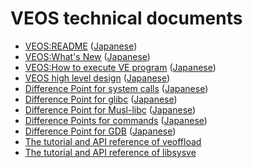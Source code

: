 VEOS technical documents
========================

* [VEOS:README](https://veos-sxarr-nec.github.io/doc/README) ([Japanese](https://veos-sxarr-nec.github.io/doc/Japanese/README))
* [VEOS:What's New](https://veos-sxarr-nec.github.io/doc/WHATSNEW) ([Japanese](https://veos-sxarr-nec.github.io/doc/Japanese/WHATSNEW))
* [VEOS:How to execute VE program](https://veos-sxarr-nec.github.io/doc/HowToExecuteVEprogram.txt) ([Japanese](https://veos-sxarr-nec.github.io/doc/Japanese/HowToExecuteVEprogram.txt))
* [VEOS high level design](https://veos-sxarr-nec.github.io/doc/VEOS_high_level_design.pdf) ([Japanese](https://veos-sxarr-nec.github.io/doc/Japanese/VEOS_high_level_design.pdf))
* [Difference Point for system calls](https://veos-sxarr-nec.github.io/doc/Difference_Point_System_Calls.pdf) ([Japanese](https://veos-sxarr-nec.github.io/doc/Japanese/Difference_Point_System_Calls.pdf))
* [Difference Point for glibc](https://veos-sxarr-nec.github.io/doc/Difference_Points_glibc.htm) ([Japanese](https://veos-sxarr-nec.github.io/doc/Japanese/Difference_Points_glibc.htm))
* [Difference Point for Musl-libc](https://veos-sxarr-nec.github.io/doc/Musl_libc_Supported_Api_Difference_Point.htm) ([Japanese](https://veos-sxarr-nec.github.io/doc/Japanese/Musl_libc_Supported_Api_Difference_Point.htm))
* [Difference Points for commands](https://veos-sxarr-nec.github.io/doc/Difference_Points_Commands.pdf) ([Japanese](https://veos-sxarr-nec.github.io/doc/Japanese/Difference_Points_Commands.pdf))
* [Difference Point for GDB](https://veos-sxarr-nec.github.io/doc/Difference_Points_GDB.htm) ([Japanese](https://veos-sxarr-nec.github.io/doc/Japanese/Difference_Points_GDB.htm))
* [The tutorial and API reference of veoffload](https://veos-sxarr-nec.github.io/veoffload/index.html)
* [The tutorial and API reference of libsysve](https://veos-sxarr-nec.github.io/libsysve/index.html)

